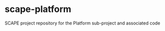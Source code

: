 scape-platform
==============

SCAPE project repository for the Platform sub-project and associated code